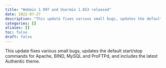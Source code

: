 ```yaml
---
title: "Webmin 1.997 and Usermin 1.853 released"
date: 2022-07-27
description: "This update fixes various small bugs, updates the default start/stop commands for Apache, BIND,..."
categories: []
aliases: []
toc: false
draft: false
---
```

This update fixes various small bugs, updates the default start/stop commands for Apache, BIND, MySQL and ProFTPd, and includes the latest Authentic theme.
